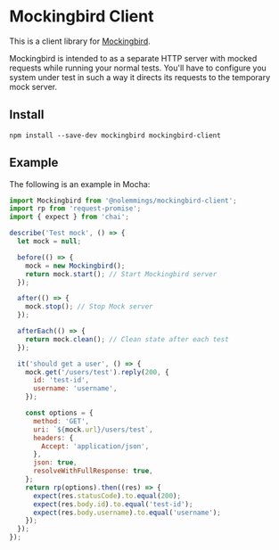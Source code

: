 # Mockingbird Client

This is a client library for [Mockingbird](https://github.com/nolemmings/mockingbird).

Mockingbird is intended to as a separate HTTP server with mocked requests while running your normal tests. You'll have to configure you system under test in such a way it directs its requests to the temporary mock server.

## Install

```
npm install --save-dev mockingbird mockingbird-client
```

## Example

The following is an example in Mocha:

```js
import Mockingbird from '@nolemmings/mockingbird-client';
import rp from 'request-promise';
import { expect } from 'chai';

describe('Test mock', () => {
  let mock = null;

  before(() => {
    mock = new Mockingbird();
    return mock.start(); // Start Mockingbird server
  });

  after(() => {
    mock.stop(); // Stop Mock server
  });

  afterEach(() => {
    return mock.clean(); // Clean state after each test
  });

  it('should get a user', () => {
    mock.get('/users/test').reply(200, {
      id: 'test-id',
      username: 'username',
    });

    const options = {
      method: 'GET',
      uri: `${mock.url}/users/test`,
      headers: {
        Accept: 'application/json',
      },
      json: true,
      resolveWithFullResponse: true,
    };
    return rp(options).then((res) => {
      expect(res.statusCode).to.equal(200);
      expect(res.body.id).to.equal('test-id');
      expect(res.body.username).to.equal('username');
    });
  });
});

```
